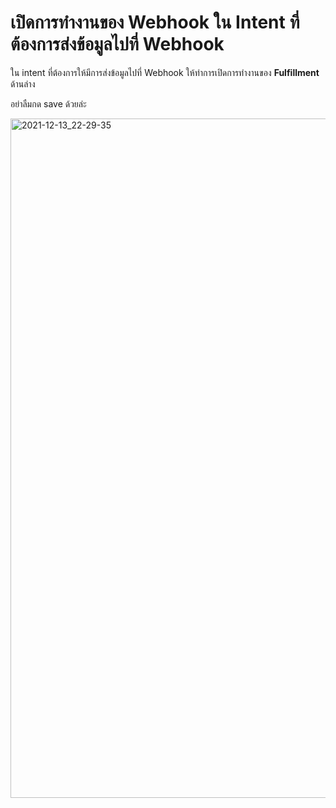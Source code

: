 
# เปิดการทำงานของ Webhook ใน Intent ที่ต้องการส่งข้อมูลไปที่ Webhook

ใน intent ที่ต้องการให้มีการส่งข้อมูลไปที่ Webhook ให้ทำการเปิดการทำงานของ **Fulfillment** ด้านล่าง

อย่าลืมกด save ด้วยล่ะ

<img width="1087" alt="2021-12-13_22-29-35" src="https://user-images.githubusercontent.com/85179/145840705-6bda4daf-ec64-4abf-b0cf-6a345123013b.png">

